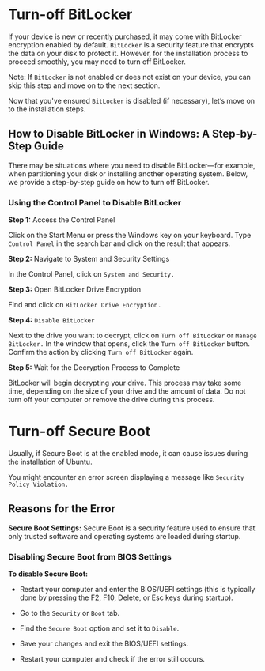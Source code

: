 # Turn-off BitLocker 

If your device is new or recently purchased, it may come with BitLocker encryption enabled by default. 
`BitLocker` is a security feature that encrypts the data on your disk to protect it.
However, for the installation process to proceed smoothly, you may need to turn off BitLocker.

Note: If `BitLocker` is not enabled or does not exist on your device, you can skip this step and move on to the next section. 

Now that you've ensured `BitLocker` is disabled (if necessary), let’s move on to the installation steps.

## How to Disable BitLocker in Windows: A Step-by-Step Guide

There may be situations where you need to disable BitLocker—for example, when partitioning your disk or installing another operating system. 
Below, we provide a step-by-step guide on how to turn off BitLocker.

### Using the Control Panel to Disable BitLocker

**Step 1:** Access the Control Panel

Click on the Start Menu or press the Windows key on your keyboard.
Type `Control Panel` in the search bar and click on the result that appears.

**Step 2:** Navigate to System and Security Settings

In the Control Panel, click on `System and Security.`

**Step 3:** Open BitLocker Drive Encryption

Find and click on `BitLocker Drive Encryption.`

**Step 4:** `Disable BitLocker`

Next to the drive you want to decrypt, click on `Turn off BitLocker` or `Manage BitLocker.`
In the window that opens, click the `Turn off BitLocker` button.
Confirm the action by clicking `Turn off BitLocker` again.

**Step 5:** Wait for the Decryption Process to Complete

BitLocker will begin decrypting your drive.
This process may take some time, depending on the size of your drive and the amount of data.
Do not turn off your computer or remove the drive during this process.

# Turn-off Secure Boot 

Usually, if Secure Boot is at the enabled mode, it can cause issues during the installation of Ubuntu.

You might encounter an error screen displaying a message like `Security Policy Violation.`

## Reasons for the Error

**Secure Boot Settings:** Secure Boot is a security feature used to ensure that only trusted software and operating systems are loaded during startup.

### Disabling Secure Boot from BIOS Settings

**To disable Secure Boot:** 

- Restart your computer and enter the BIOS/UEFI settings (this is typically done by pressing the F2, F10, Delete, or Esc keys during startup).

- Go to the `Security` or `Boot` tab.

- Find the `Secure Boot` option and set it to  `Disable`.

- Save your changes and exit the BIOS/UEFI settings.

- Restart your computer and check if the error still occurs.

